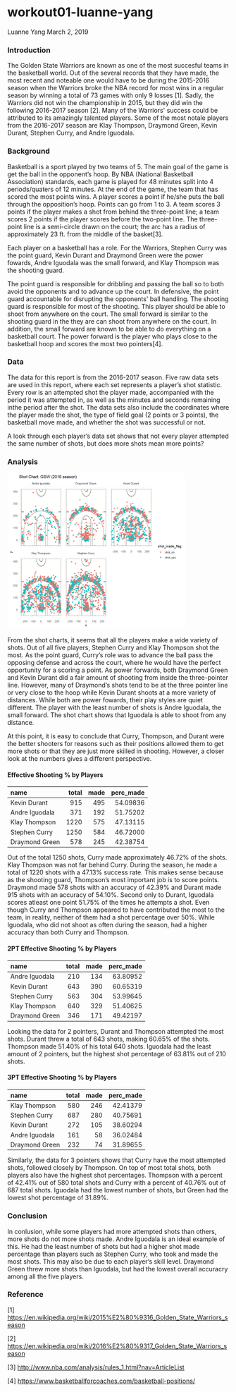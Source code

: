 workout01-luanne-yang
================
Luanne Yang
March 2, 2019

### Introduction

The Golden State Warriors are known as one of the most succesful teams in the basketball world. Out of the several records that they have made, the most recent and noteable one would have to be during the 2015-2016 season when the Warriors broke the NBA record for most wins in a regular season by winning a total of 73 games with only 9 losses [1]. Sadly, the Warriors did not win the championship in 2015, but they did win the following 2016-2017 season [2]. Many of the Warriors' success could be attributed to its amazingly talented players. Some of the most notale players from the 2016-2017 season are Klay Thompson, Draymond Green, Kevin Durant, Stephen Curry, and Andre Iguodala.

### Background

Basketball is a sport played by two teams of 5. The main goal of the game is get the ball in the opponent’s hoop. By NBA (National Basketball Association) standards, each game is played for 48 minutes split into 4 periods/quaters of 12 minutes. At the end of the game, the team that has scored the most points wins. A player scores a point if he/she puts the ball through the opposition’s hoop. Points can go from 1 to 3. A team scores 3 points if the player makes a shot from behind the three-point line; a team scores 2 points if the player scores before the two-point line. The three-point line is a semi-circle drawn on the court; the arc has a radius of approximately 23 ft. from the middle of the basket[3].

Each player on a basketball has a role. For the Warriors, Stephen Curry was the point guard, Kevin Durant and Draymond Green were the power fowards, Andre Iguodala was the small forward, and Klay Thompson was the shooting guard.

The point guard is responsible for dribbling and passing the ball so to both avoid the opponents and to advance up the court. In defensive, the point guard accountable for disrupting the opponents' ball handling. The shooting guard is responsible for most of the shooting. This player should be able to shoot from anywhere on the court. The small forward is similar to the shooting guard in the they are can shoot from anywhere on the court. In addition, the small forward are known to be able to do everything on a basketball court. The power forward is the player who plays close to the basketball hoop and scores the most two pointers[4].

### Data

The data for this report is from the 2016-2017 season. Five raw data sets are used in this report, where each set represents a player’s shot statistic. Every row is an attempted shot the player made, accompanied with the period it was attempted in, as well as the minutes and seconds remaining inthe period after the shot. The data sets also include the coordinates where the player made the shot, the type of field goal (2 points or 3 points), the basketball move made, and whether the shot was successful or not.

A look through each player’s data set shows that not every player attempted the same number of shots, but does more shots mean more points?

### Analysis

<img src="../images/gsw-shot-charts.png" width="80%" />

From the shot charts, it seems that all the players make a wide variety of shots. Out of all five players, Stephen Curry and Klay Thompson shot the most. As the point guard, Curry’s role was to advance the ball pass the opposing defense and across the court, where he would have the perfect opportunity for a scoring a point. As power forwards, both Draymond Green and Kevin Durant did a fair amount of shooting from inside the three-pointer line. However, many of Draymond’s shots tend to be at the three pointer line or very close to the hoop while Kevin Durant shoots at a more variety of distances. While both are power fowards, their play styles are quiet different. The player with the least number of shots is Andre Iguodala, the small forward. The shot chart shows that Iguodala is able to shoot from any distance.

At this point, it is easy to conclude that Curry, Thompson, and Durant were the better shooters for reasons such as their positions allowed them to get more shots or that they are just more skilled in shooting. However, a closer look at the numbers gives a different perspective.

#### Effective Shooting % by Players

| name           |  total|  made|  perc\_made|
|:---------------|------:|-----:|-----------:|
| Kevin Durant   |    915|   495|    54.09836|
| Andre Iguodala |    371|   192|    51.75202|
| Klay Thompson  |   1220|   575|    47.13115|
| Stephen Curry  |   1250|   584|    46.72000|
| Draymond Green |    578|   245|    42.38754|

Out of the total 1250 shots, Curry made approximately 46.72% of the shots. Klay Thompson was not far behind Curry. During the season, he made a total of 1220 shots with a 47.13% success rate. This makes sense because as the shooting guard, Thompson’s most important job is to score points. Draymond made 578 shots with an accuracy of 42.39% and Durant made 915 shots with an accuracy of 54.10%. Second only to Durant, Iguodala scores atleast one point 51.75% of the times he attempts a shot. Even though Curry and Thompson appeared to have contributed the most to the team, in reality, neither of them had a shot percentage over 50%. While Iguodala, who did not shoot as often during the season, had a higher accuracy than both Curry and Thompson.

#### 2PT Effective Shooting % by Players

| name           |  total|  made|  perc\_made|
|:---------------|------:|-----:|-----------:|
| Andre Iguodala |    210|   134|    63.80952|
| Kevin Durant   |    643|   390|    60.65319|
| Stephen Curry  |    563|   304|    53.99645|
| Klay Thompson  |    640|   329|    51.40625|
| Draymond Green |    346|   171|    49.42197|

Looking the data for 2 pointers, Durant and Thompson attempted the most shots. Durant threw a total of 643 shots, making 60.65% of the shots. Thompson made 51.40% of his total 640 shots. Iguodala had the least amount of 2 pointers, but the highest shot percentage of 63.81% out of 210 shots.

#### 3PT Effective Shooting % by Players

| name           |  total|  made|  perc\_made|
|:---------------|------:|-----:|-----------:|
| Klay Thompson  |    580|   246|    42.41379|
| Stephen Curry  |    687|   280|    40.75691|
| Kevin Durant   |    272|   105|    38.60294|
| Andre Iguodala |    161|    58|    36.02484|
| Draymond Green |    232|    74|    31.89655|

Similarly, the data for 3 pointers shows that Curry have the most attempted shots, followed closely by Thompson. On top of most total shots, both players also have the highest shot percentages. Thompson with a percent of 42.41% out of 580 total shots and Curry with a percent of 40.76% out of 687 total shots. Iguodala had the lowest number of shots, but Green had the lowest shot percentage of 31.89%.

### Conclusion

In conlusion, while some players had more attempted shots than others, more shots do not more shots made. Andre Iguodala is an ideal example of this. He had the least number of shots but had a higher shot made percentage than players such as Stephen Curry, who took and made the most shots. This may also be due to each player’s skill level. Draymond Green threw more shots than Iguodala, but had the lowest overall accuracry among all the five players.

### Reference

[1] <https://en.wikipedia.org/wiki/2015%E2%80%9316_Golden_State_Warriors_season>

[2] <https://en.wikipedia.org/wiki/2016%E2%80%9317_Golden_State_Warriors_season>

[3] <http://www.nba.com/analysis/rules_1.html?nav=ArticleList>

[4] <https://www.basketballforcoaches.com/basketball-positions/>
